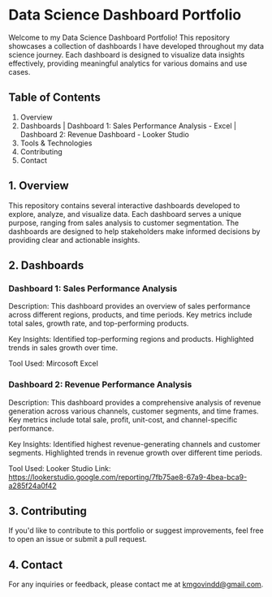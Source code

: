 # Data Science Dashboard Portfolio
Welcome to my Data Science Dashboard Portfolio! This repository showcases a collection of dashboards I have developed throughout my data science journey. Each dashboard is designed to visualize data insights effectively, providing meaningful analytics for various domains and use cases.

## Table of Contents
1. Overview
2. Dashboards | 
   Dashboard 1: Sales Performance Analysis - Excel | 
   Dashboard 2: Revenue Dashboard - Looker Studio
4. Tools & Technologies
5. Contributing
6. Contact

## 1. Overview
This repository contains several interactive dashboards developed to explore, analyze, and visualize data. Each dashboard serves a unique purpose, ranging from sales analysis to customer segmentation. The dashboards are designed to help stakeholders make informed decisions by providing clear and actionable insights.

## 2. Dashboards

### Dashboard 1: Sales Performance Analysis

Description: This dashboard provides an overview of sales performance across different regions, products, and time periods. Key metrics include total sales, growth rate, and top-performing products.

Key Insights:
Identified top-performing regions and products.
Highlighted trends in sales growth over time.

Tool Used: Mircosoft Excel

### Dashboard 2: Revenue Performance Analysis

Description: This dashboard provides a comprehensive analysis of revenue generation across various channels, customer segments, and time frames. Key metrics include total sale, profit, unit-cost, and channel-specific performance.

Key Insights:
Identified highest revenue-generating channels and customer segments.
Highlighted trends in revenue growth over different time periods.

Tool Used: Looker Studio
Link: https://lookerstudio.google.com/reporting/7fb75ae8-67a9-4bea-bca9-a285f24a0f42

## 3. Contributing

If you'd like to contribute to this portfolio or suggest improvements, feel free to open an issue or submit a pull request.

## 4. Contact

For any inquiries or feedback, please contact me at kmgovindd@gmail.com.
